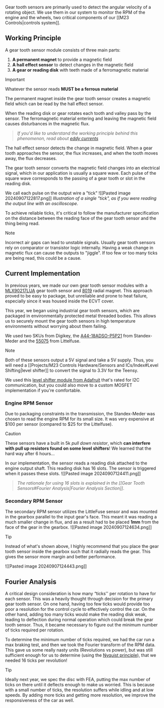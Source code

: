 Gear tooth sensors are primarily used to detect the angular velocity of a rotating object. We use them in our system to monitor the RPM of the engine and the wheels, two critical components of our [[M23 Controls|controls system]]. 

## Working Principle
A gear tooth sensor module consists of three main parts:
1. **A permanent magnet** to provide a magnetic field
2. **A hall effect sensor** to detect changes in the magnetic field
3. **A gear or reading disk** with teeth made of a ferromagnetic material

>[!IMPORTANT]
>Whatever the sensor reads **MUST be a ferrous material**

The permanent magnet inside the gear tooth sensor creates a magnetic field which can be read by the hall effect sensor.

When the reading disk or gear rotates each tooth and valley pass by the sensor. The ferromagnetic material entering and leaving the magnetic field causes disturbances in the magnetic flux.
> *If you'd like to understand the working principle behind this phenomenon, read about [eddy currents](https://en.wikipedia.org/wiki/Hall_effect_sensor)*

The hall effect sensor detects the change in magnetic field. When a gear tooth approaches the sensor, the flux increases, and when the tooth moves away, the flux decreases.

The gear tooth sensor converts the magnetic field changes into an electrical signal, which in our application is usually a square wave. Each pulse of the square wave corresponds to the passing of a gear tooth or slot in the reading disk.

We call each pulse on the output wire a "tick"
![[Pasted image 20240907122817.png]]
*Illustration of a single "tick", as if you were reading the output line with an oscilloscope.*

To achieve reliable ticks, it's critical to follow the manufacturer specification on the distance between the reading face of the gear tooth sensor and the thing being read.

> [!NOTE]
> Incorrect air gaps can lead to unstable signals. Usually gear tooth sensors rely on comparator or transistor logic internally. Having a weak change in magnetic flux can cause the outputs to "jiggle". If too few or too many ticks are being read, this could be a cause.

## Current Implementation
In previous years, we made our own gear tooth sensor modules with a [MLX90217LUA](https://www.digikey.com/en/products/detail/melexis-technologies-nv/mlx90217lua-caa-000-bu/431845) gear tooth sensor and [8019](https://www.digikey.com/en/products/detail/radial-magnets-inc/8019/555327) radial magnet. This approach proved to be easy to package, but unreliable and prone to heat failure, especially since it was housed inside the ECVT cover. 

This year, we began using industrial gear tooth sensors, which are packaged in environmentally protected metal threaded bodies. This allows us to securely mount the gear tooth sensors in high temperature environments without worrying about them failing.

We used two SKUs from Digikey, the [A44-18ADSO-P5P21](https://standexelectronics.com/products/a44-18adso-p5p21-hall-effect-gear-tooth-sensor/) from Standex-Meder and the [55075](https://www.littelfuse.com/products/magnetic-sensors-and-reed-switches/hall-effect-sensors/55075.aspx) from Littelfuse.

>[!NOTE]
>Both of these sensors output a 5V signal and take a 5V supply. Thus, you will need a [[Projects/M23 Controls Hardware/Sensors and ICs/Index#Level Shifting|level shifter]] to convert the signal to 3.3V for the Teensy.
>
>We used this [level shifter module from Adafruit](https://www.adafruit.com/product/757) that's rated for I2C communication, but you could also move to a custom MOSFET implementation if you're comfortable.


### Engine RPM Sensor
Due to packaging constraints in the transmission, the Standex-Meder was chosen to read the engine RPM for its small size. It was very expensive at $100 per sensor (compared to $25 for the Littelfuse).

>[!CAUTION]
>These sensors have a built in 5k *pull down resistor*, which **can interfere with pull up resistors found on some level shifters**! We learned that the hard way after 6 hours...

In our implementation, the sensor reads a reading disk attached to the engine output shaft. This reading disk has 16 slots. The sensor is triggered when it passes these slots.
![[Pasted image 20240907124411.png]]
> *The rationale for using 16 slots is explained in the [[Gear Tooth Sensors#Fourier Analysis|Fourier Analysis Section]]*.

### Secondary RPM Sensor
The secondary RPM sensor utilizes the LittleFuse sensor and was mounted in the gearbox parallel to the input gear's face. This meant it was reading a much smaller change in flux, and as a result had to be placed **1mm** from the face of the gear in the gearbox.
![[Pasted image 20240907124634.png]]


>[!TIP]
>Instead of what's shown above, I highly recommend that you place the gear tooth sensor inside the gearbox such that it radially reads the gear. This gives the sensor more margin and better performance.
>
>![[Pasted image 20240907124443.png]]
## Fourier Analysis
A critical design consideration is how many “ticks'' per rotation to have for each sensor. This was a heavily thought through decision for the primary gear tooth sensor. On one hand, having too few ticks would provide too poor a resolution for the control cycle to effectively control the car. On the other hand, adding too many ticks would make the reading disk weak, leading to deflection during normal operation which could break the gear tooth sensor. Thus, it became necessary to figure out the minimum number of ticks required per rotation. 

To determine the minimum number of ticks  required, we had the car run a max braking test, and then we took the Fourier transform of the RPM data. This gave us some really nasty units (Revolutions vs power), but was still sufficient enough for us to determine (using the [Nyquist principle](https://en.wikipedia.org/wiki/Nyquist%E2%80%93Shannon_sampling_theorem)), that we needed 16 ticks per revolution! 

>[!TIP]
>Ideally next year, we spec the disc with FEA, putting the max number of ticks on there until it deflects enough to make us worried. This is because with a small number of ticks, the resolution suffers while idling and at low speeds. By adding more ticks and getting more resolution, we improve the responsiveness of the car as well.

